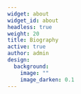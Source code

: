 ```yaml
---
widget: about
widget_id: about
headless: true
weight: 20
title: Biography
active: true
author: admin
design:
  background:
    image: ""
    image_darken: 0.1
---
```

